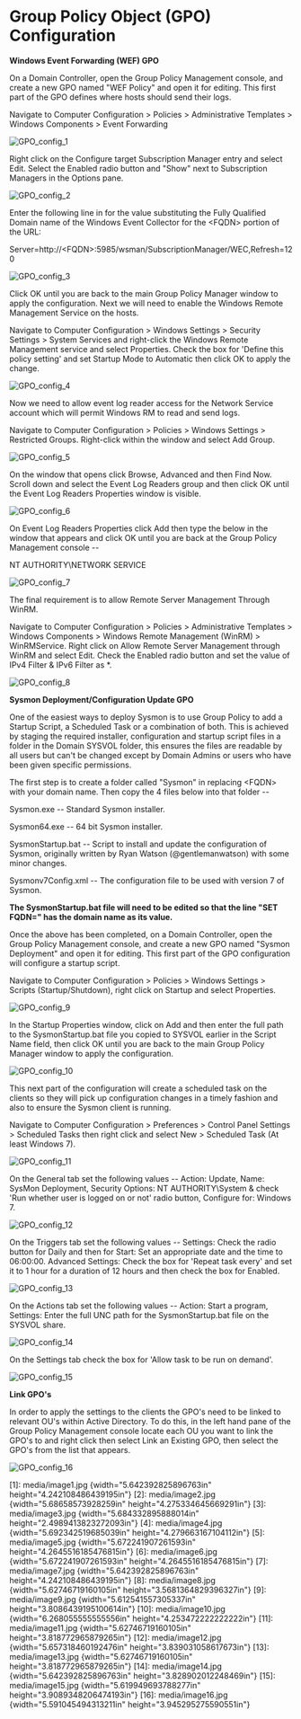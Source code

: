 Group Policy Object (GPO) Configuration
=======================================

**Windows Event Forwarding (WEF) GPO**

On a Domain Controller, open the Group Policy Management console, and create a new GPO named "WEF Policy" and open it for editing. This first part of the GPO defines where hosts should send their logs.

Navigate to Computer Configuration \> Policies \> Administrative Templates \> Windows Components \> Event Forwarding

![GPO_config_1](https://github.com/SecureDataLabs/44Con-2018-Sysmon/blob/Rustycoin/config/images/GPO_config_1.png)

Right click on the Configure target Subscription Manager entry and select Edit. Select the Enabled radio button and "Show" next to Subscription Managers in the Options pane.

![GPO_config_2](https://github.com/SecureDataLabs/44Con-2018-Sysmon/blob/Rustycoin/config/images/GPO_config_2.png)

Enter the following line in for the value substituting the Fully Qualified Domain name of the Windows Event Collector for the \<FQDN\> portion of the URL:

Server=http://\<FQDN\>:5985/wsman/SubscriptionManager/WEC,Refresh=120

![GPO_config_3](https://github.com/SecureDataLabs/44Con-2018-Sysmon/blob/Rustycoin/config/images/GPO_config_3.png)

Click OK until you are back to the main Group Policy Manager window to apply the configuration. Next we will need to enable the Windows Remote Management Service on the hosts.

Navigate to Computer Configuration \> Windows Settings \> Security Settings \> System Services and right-click the Windows Remote Management service and select Properties. Check the box for 'Define this policy setting' and set Startup Mode to Automatic then click OK to apply the change.

![GPO_config_4](https://github.com/SecureDataLabs/44Con-2018-Sysmon/blob/Rustycoin/config/images/GPO_config_4.png)

Now we need to allow event log reader access for the Network Service account which will permit Windows RM to read and send logs.

Navigate to Computer Configuration \> Policies \> Windows Settings \> Restricted Groups. Right-click within the window and select Add Group.

![GPO_config_5](https://github.com/SecureDataLabs/44Con-2018-Sysmon/blob/Rustycoin/config/images/GPO_config_5.png)

On the window that opens click Browse, Advanced and then Find Now. Scroll down and select the Event Log Readers group and then click OK until the Event Log Readers Properties window is visible.

![GPO_config_6](https://github.com/SecureDataLabs/44Con-2018-Sysmon/blob/Rustycoin/config/images/GPO_config_6.png)

On Event Log Readers Properties click Add then type the below in the window that appears and click OK until you are back at the Group Policy Management console --

NT AUTHORITY\\NETWORK SERVICE

![GPO_config_7](https://github.com/SecureDataLabs/44Con-2018-Sysmon/blob/Rustycoin/config/images/GPO_config_7.png)

The final requirement is to allow Remote Server Management Through WinRM.

Navigate to Computer Configuration \> Policies \> Administrative Templates \> Windows Components \> Windows Remote Management (WinRM) \> WinRMService. Right click on Allow Remote Server Management through WinRM and select Edit. Check the Enabled radio button and set the value of IPv4 Filter & IPv6 Filter as \*.

![GPO_config_8](https://github.com/SecureDataLabs/44Con-2018-Sysmon/blob/Rustycoin/config/images/GPO_config_8.png)

**Sysmon Deployment/Configuration Update GPO**

One of the easiest ways to deploy Sysmon is to use Group Policy to add a Startup Script, a Scheduled Task or a combination of both. This is achieved by staging the required installer, configuration and startup script files in a folder in the Domain SYSVOL folder, this ensures the files are readable by all users but can't be changed except by Domain Admins or users who have been given specific permissions.

The first step is to create a folder called "Sysmon" in replacing \<FQDN\> with your domain name. Then copy the 4 files below into that folder --

Sysmon.exe -- Standard Sysmon installer.

Sysmon64.exe -- 64 bit Sysmon installer.

SysmonStartup.bat -- Script to install and update the configuration of Sysmon, originally written by Ryan Watson (\@gentlemanwatson) with some minor changes.

Sysmonv7Config.xml -- The configuration file to be used with version 7 of Sysmon.

**The SysmonStartup.bat file will need to be edited so that the line "SET FQDN=" has the domain name as its value.**

Once the above has been completed, on a Domain Controller, open the Group Policy Management console, and create a new GPO named "Sysmon Deployment" and open it for editing. This first part of the GPO configuration will configure a startup script.

Navigate to Computer Configuration \> Policies \> Windows Settings \> Scripts (Startup/Shutdown), right click on Startup and select Properties.

![GPO_config_9](https://github.com/SecureDataLabs/44Con-2018-Sysmon/blob/Rustycoin/config/images/GPO_config_9.png)

In the Startup Properties window, click on Add and then enter the full path to the SysmonStartup.bat file you copied to SYSVOL earlier in the Script Name field, then click OK until you are back to the main Group Policy Manager window to apply the configuration.

![GPO_config_10](https://github.com/SecureDataLabs/44Con-2018-Sysmon/blob/Rustycoin/config/images/GPO_config_10.png)

This next part of the configuration will create a scheduled task on the clients so they will pick up configuration changes in a timely fashion and also to ensure the Sysmon client is running.

Navigate to Computer Configuration \> Preferences \> Control Panel Settings \> Scheduled Tasks then right click and select New \> Scheduled Task (At least Windows 7).

![GPO_config_11](https://github.com/SecureDataLabs/44Con-2018-Sysmon/blob/Rustycoin/config/images/GPO_config_11.png)

On the General tab set the following values -- Action: Update, Name: SysMon Deployment, Security Options: NT AUTHORITY\\System & check 'Run whether user is logged on or not' radio button, Configure for: Windows 7.

![GPO_config_12](https://github.com/SecureDataLabs/44Con-2018-Sysmon/blob/Rustycoin/config/images/GPO_config_12.png)

On the Triggers tab set the following values -- Settings: Check the radio button for Daily and then for Start: Set an appropriate date and the time to 06:00:00. Advanced Settings: Check the box for 'Repeat task every' and set it to 1 hour for a duration of 12 hours and then check the box for Enabled.

![GPO_config_13](https://github.com/SecureDataLabs/44Con-2018-Sysmon/blob/Rustycoin/config/images/GPO_config_13.png)

On the Actions tab set the following values -- Action: Start a program, Settings: Enter the full UNC path for the SysmonStartup.bat file on the SYSVOL share.

![GPO_config_14](https://github.com/SecureDataLabs/44Con-2018-Sysmon/blob/Rustycoin/config/images/GPO_config_14.png)

On the Settings tab check the box for 'Allow task to be run on demand'.

![GPO_config_15](https://github.com/SecureDataLabs/44Con-2018-Sysmon/blob/Rustycoin/config/images/GPO_config_15.png)

**Link GPO's**

In order to apply the settings to the clients the GPO's need to be linked to relevant OU's within Active Directory. To do this, in the left hand pane of the Group Policy Management console locate each OU you want to link the GPO's to and right click then select Link an Existing GPO, then select the GPO's from the list that appears.

![GPO_config_16](https://github.com/SecureDataLabs/44Con-2018-Sysmon/blob/Rustycoin/config/images/GPO_config_16.png)

  [1]: media/image1.jpg {width="5.642392825896763in" height="4.242108486439195in"}
  [2]: media/image2.jpg {width="5.68658573928259in" height="4.275334645669291in"}
  [3]: media/image3.jpg {width="5.684332895888014in" height="2.4989413823272093in"}
  [4]: media/image4.jpg {width="5.692342519685039in" height="4.279663167104112in"}
  [5]: media/image5.jpg {width="5.672241907261593in" height="4.2645516185476815in"}
  [6]: media/image6.jpg {width="5.672241907261593in" height="4.2645516185476815in"}
  [7]: media/image7.jpg {width="5.642392825896763in" height="4.242108486439195in"}
  [8]: media/image8.jpg {width="5.62746719160105in" height="3.5681364829396327in"}
  [9]: media/image9.jpg {width="5.612541557305337in" height="3.8086439195100614in"}
  [10]: media/image10.jpg {width="6.268055555555556in" height="4.253472222222222in"}
  [11]: media/image11.jpg {width="5.62746719160105in" height="3.818772965879265in"}
  [12]: media/image12.jpg {width="5.657318460192476in" height="3.839031058617673in"}
  [13]: media/image13.jpg {width="5.62746719160105in" height="3.818772965879265in"}
  [14]: media/image14.jpg {width="5.642392825896763in" height="3.828902012248469in"}
  [15]: media/image15.jpg {width="5.619949693788277in" height="3.9089348206474193in"}
  [16]: media/image16.jpg {width="5.591045494313211in" height="3.945295275590551in"}
